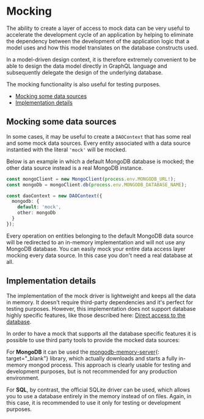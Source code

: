 # Mocking

The ability to create a layer of access to mock data can be very useful to accelerate the development cycle of an application by helping to eliminate the dependency between the development of the application logic that a model uses and how this model translates on the database constructs used.

In a model-driven design context, it is therefore extremely convenient to be able to design the data model directly in GraphQL language and subsequently delegate the design of the underlying database.

The mocking functionality is also useful for testing purposes.

  - [Mocking some data sources](#mocking-some-data-sources)
  - [Implementation details](#implementation-details)

## Mocking some data sources

In some cases, it may be useful to create a ``DAOContext`` that has some real and some mock data sources. Every entity associated with a data source instantied with the literal ``'mock'`` will be mocked.

Below is an example in which a default MongoDB database is mocked; the other data source instead is a real MongoDB instance.

```typescript
const mongoClient = new MongoClient(process.env.MONGODB_URL!);
const mongoDb = mongoClient.db(process.env.MONGODB_DATABASE_NAME);

const daoContext = new DAOContext({
  mongodb: {
    default: 'mock',
    other: mongoDb
  }
});
```

Every operation on entities belonging to the default MongoDB data source will be redirected to an in-memory implementation and will not use any MongoDB database. You can easily mock your entire data access layer mocking every data source. In this case you don't need a real database at all.


## Implementation details

The implementation of the mock driver is lightweight and keeps all the data in memory. It doesn't require third-party dependencies and it's perfect for testing purposes. However, this implementation does not support database highly specific features, like those described here: [Direct access to the database](raw-databse-access).

In order to have a mock that supports all the database specific features it is possible to use third party tools to provide the mocked data sources:

For **MongoDB** it can be used the [mongodb-memory-server](https://github.com/nodkz/mongodb-memory-server){: target="_blank"} library, which actually downloads and starts a fully in-memory mongod process. This approach is clearly usable for testing and development purposes, but is not recommended for any production environment.

For **SQL**, by contrast, the official SQLite driver can be used, which allows you to use a database entirely in the memory instead of on files. Again, in this case, it is recommended to use it only for testing or development purposes.